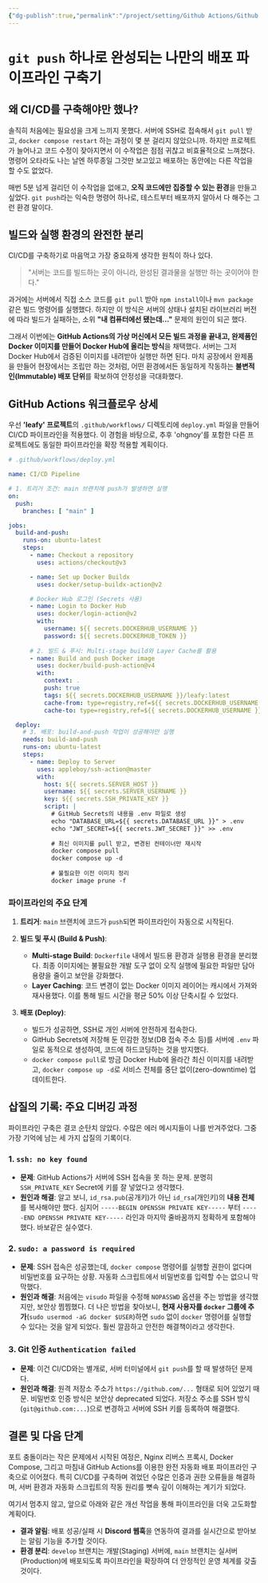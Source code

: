 ```yaml
---
{"dg-publish":true,"permalink":"/project/setting/Github Actions/Github Actions/"}
---
```


# `git push` 하나로 완성되는 나만의 배포 파이프라인 구축기

## 왜 CI/CD를 구축해야만 했나?

솔직히 처음에는 필요성을 크게 느끼지 못했다. 서버에 SSH로 접속해서 `git pull` 받고, `docker compose restart` 하는 과정이 몇 분 걸리지 않았으니까. 하지만 프로젝트가 늘어나고 코드 수정이 잦아지면서 이 수작업은 점점 귀찮고 비효율적으로 느껴졌다. 명령어 오타라도 나는 날엔 하루종일 그것만 보고있고 배포하는 동안에는 다른 작업을 할 수도 없었다.

매번 5분 넘게 걸리던 이 수작업을 없애고, **오직 코드에만 집중할 수 있는 환경**을 만들고 싶었다. `git push`라는 익숙한 명령어 하나로, 테스트부터 배포까지 알아서 다 해주는 그런 환경 말이다.

## 빌드와 실행 환경의 완전한 분리

CI/CD를 구축하기로 마음먹고 가장 중요하게 생각한 원칙이 하나 있다.

> "서버는 코드를 빌드하는 곳이 아니라, 완성된 결과물을 실행만 하는 곳이어야 한다."

과거에는 서버에서 직접 소스 코드를 `git pull` 받아 `npm install`이나 `mvn package` 같은 빌드 명령어를 실행했다. 하지만 이 방식은 서버의 상태나 설치된 라이브러리 버전에 따라 빌드가 실패하는, 소위 **"내 컴퓨터에선 됐는데..."** 문제의 원인이 되곤 했다.

그래서 이번에는 **GitHub Actions의 가상 머신에서 모든 빌드 과정을 끝내고, 완제품인 Docker 이미지를 만들어 Docker Hub에 올리는 방식**을 채택했다. 서버는 그저 Docker Hub에서 검증된 이미지를 내려받아 실행만 하면 된다. 마치 공장에서 완제품을 만들어 현장에서는 조립만 하는 것처럼, 어떤 환경에서든 동일하게 작동하는 **불변적인(Immutable) 배포 단위**를 확보하여 안정성을 극대화했다.

## GitHub Actions 워크플로우 상세

우선 **'leafy' 프로젝트**의 `.github/workflows/` 디렉토리에 `deploy.yml` 파일을 만들어 CI/CD 파이프라인을 적용했다. 이 경험을 바탕으로, 추후 'ohgnoy'를 포함한 다른 프로젝트에도 동일한 파이프라인을 확장 적용할 계획이다.

```yml
# .github/workflows/deploy.yml

name: CI/CD Pipeline

# 1. 트리거 조건: main 브랜치에 push가 발생하면 실행
on:
  push:
    branches: [ "main" ]

jobs:
  build-and-push:
    runs-on: ubuntu-latest
    steps:
      - name: Checkout a repository
        uses: actions/checkout@v3

      - name: Set up Docker Buildx
        uses: docker/setup-buildx-action@v2

      # Docker Hub 로그인 (Secrets 사용)
      - name: Login to Docker Hub
        uses: docker/login-action@v2
        with:
          username: ${{ secrets.DOCKERHUB_USERNAME }}
          password: ${{ secrets.DOCKERHUB_TOKEN }}
          
      # 2. 빌드 & 푸시: Multi-stage build와 Layer Cache를 활용
      - name: Build and push Docker image
        uses: docker/build-push-action@v4
        with:
          context: .
          push: true
          tags: ${{ secrets.DOCKERHUB_USERNAME }}/leafy:latest
          cache-from: type=registry,ref=${{ secrets.DOCKERHUB_USERNAME }}/leafy:buildcache
          cache-to: type=registry,ref=${{ secrets.DOCKERHUB_USERNAME }}/leafy:buildcache,mode=max

  deploy:
    # 3. 배포: build-and-push 작업이 성공해야만 실행
    needs: build-and-push
    runs-on: ubuntu-latest
    steps:
      - name: Deploy to Server
        uses: appleboy/ssh-action@master
        with:
          host: ${{ secrets.SERVER_HOST }}
          username: ${{ secrets.SERVER_USERNAME }}
          key: ${{ secrets.SSH_PRIVATE_KEY }}
          script: |
            # GitHub Secrets의 내용을 .env 파일로 생성
            echo "DATABASE_URL=${{ secrets.DATABASE_URL }}" > .env
            echo "JWT_SECRET=${{ secrets.JWT_SECRET }}" >> .env
            
            # 최신 이미지를 pull 받고, 변경된 컨테이너만 재시작
            docker compose pull
            docker compose up -d
            
            # 불필요한 이전 이미지 정리
            docker image prune -f
```

### 파이프라인의 주요 단계

1. **트리거**: `main` 브랜치에 코드가 `push`되면 파이프라인이 자동으로 시작된다.
2. **빌드 및 푸시 (Build & Push)**: 
    - **Multi-stage Build**: `Dockerfile` 내에서 빌드용 환경과 실행용 환경을 분리했다. 최종 이미지에는 불필요한 개발 도구 없이 오직 실행에 필요한 파일만 담아 용량을 줄이고 보안을 강화했다.
    - **Layer Caching**: 코드 변경이 없는 Docker 이미지 레이어는 캐시에서 가져와 재사용했다. 이를 통해 빌드 시간을 평균 50% 이상 단축시킬 수 있었다.

3. **배포 (Deploy)**:
    - 빌드가 성공하면, SSH로 개인 서버에 안전하게 접속한다.
    - GitHub Secrets에 저장해 둔 민감한 정보(DB 접속 주소 등)를 서버에 `.env` 파일로 동적으로 생성하여, 코드에 하드코딩하는 것을 방지했다.
    - `docker compose pull`로 방금 Docker Hub에 올라간 최신 이미지를 내려받고, `docker compose up -d`로 서비스 전체를 중단 없이(zero-downtime) 업데이트한다.

## 삽질의 기록: 주요 디버깅 과정

파이프라인 구축은 결코 순탄치 않았다. 수많은 에러 메시지들이 나를 반겨주었다. 그중 가장 기억에 남는 세 가지 삽질의 기록이다.

### 1. `ssh: no key found`

- **문제**: GitHub Actions가 서버에 SSH 접속을 못 하는 문제. 분명히 `SSH_PRIVATE_KEY` Secret에 키를 잘 넣었다고 생각했다.
- **원인과 해결**: 알고 보니, `id_rsa.pub`(공개키)가 아닌 `id_rsa`(개인키)의 **내용 전체**를 복사해야만 했다. 심지어 `-----BEGIN OPENSSH PRIVATE KEY-----` 부터 `-----END OPENSSH PRIVATE KEY-----` 라인과 마지막 줄바꿈까지 정확하게 포함해야 했다. 바보같은 실수였다.
    

### 2. `sudo: a password is required`

- **문제**: SSH 접속은 성공했는데, `docker compose` 명령어를 실행할 권한이 없다며 비밀번호를 요구하는 상황. 자동화 스크립트에서 비밀번호를 입력할 수는 없으니 막막했다.
- **원인과 해결**: 처음에는 `visudo` 파일을 수정해 `NOPASSWD` 옵션을 주는 방법을 생각했지만, 보안상 찜찜했다. 더 나은 방법을 찾아보니, **현재 사용자를 `docker` 그룹에 추가**(`sudo usermod -aG docker $USER`)하면 `sudo` 없이 `docker` 명령어를 실행할 수 있다는 것을 알게 되었다. 훨씬 깔끔하고 안전한 해결책이라고 생각한다.


### 3. Git 인증 `Authentication failed`

- **문제**: 이건 CI/CD와는 별개로, 서버 터미널에서 `git push`를 할 때 발생하던 문제다.
- **원인과 해결**: 원격 저장소 주소가 `https://github.com/...` 형태로 되어 있었기 때문. 비밀번호 인증 방식은 보안상 deprecated 되었다. 저장소 주소를 SSH 방식(`git@github.com:...`)으로 변경하고 서버에 SSH 키를 등록하여 해결했다.


## 결론 및 다음 단계

포트 충돌이라는 작은 문제에서 시작된 여정은, Nginx 리버스 프록시, Docker Compose, 그리고 마침내 GitHub Actions를 이용한 완전 자동화 배포 파이프라인 구축으로 이어졌다. 특히 CI/CD를 구축하며 겪었던 수많은 인증과 권한 오류들을 해결하며, 서버 환경과 자동화 스크립트의 작동 원리를 뼛속 깊이 이해하는 계기가 되었다.

여기서 멈추지 않고, 앞으로 아래와 같은 개선 작업을 통해 파이프라인을 더욱 고도화할 계획이다.
- **결과 알림**: 배포 성공/실패 시 **Discord 웹훅**을 연동하여 결과를 실시간으로 받아보는 알림 기능을 추가할 것이다.
- **환경 분리**: `develop` 브랜치는 개발(Staging) 서버에, `main` 브랜치는 실서버(Production)에 배포되도록 파이프라인을 확장하여 더 안정적인 운영 체계를 갖출 것이다.